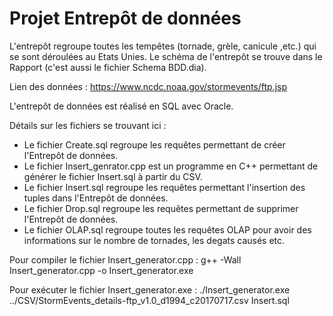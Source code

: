 # Projet Entrepôt de données

L'entrepôt regroupe toutes les tempêtes (tornade, grèle, canicule ,etc.) qui se sont déroulées au Etats Unies. Le schéma de l'entrepôt se trouve dans le Rapport (c'est aussi le fichier Schema BDD.dia).

Lien des données : https://www.ncdc.noaa.gov/stormevents/ftp.jsp

L'entrepôt de données est réalisé en SQL avec Oracle.


Détails sur les fichiers se trouvant ici :
* Le fichier Create.sql regroupe les requêtes permettant de créer l'Entrepôt de données.
* Le fichier Insert_genrator.cpp est un programme en C++ permettant de générer le fichier Insert.sql à partir du CSV. 
* Le fichier Insert.sql regroupe les requêtes permettant l'insertion des tuples dans l'Entrepôt de données.
* Le fichier Drop.sql regroupe les requêtes permettant de supprimer l'Entrepôt de données.
* Le fichier OLAP.sql regroupe toutes les requêtes OLAP pour avoir des informations sur le nombre de tornades, les degats causés etc.

Pour compiler le fichier Insert_generator.cpp : g++ -Wall Insert_generator.cpp -o Insert_generator.exe

Pour exécuter le fichier Insert_generator.exe : ./Insert_generator.exe ../CSV/StormEvents_details-ftp_v1.0_d1994_c20170717.csv Insert.sql
